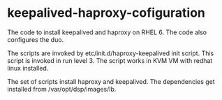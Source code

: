 # keepalived-haproxy-cofiguration
The code to install keepalived and haproxy on RHEL 6. The code also configures the duo.

The scripts are invoked by etc/init.d/haproxy-keepalived init script. This script is invoked in run level 3.
The script works in KVM VM with redhat linux installed.

The set of scripts install haproxy and keepalived. The dependencies get installed from /var/opt/dsp/images/lb.
